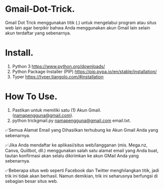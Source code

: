 # Gmail-Dot-Trick.
Gmail Dot Trick menggunakan titik (.) untuk mengelabui program atau situs web lain agar berpikir bahwa Anda menggunakan akun Gmail lain selain akun terdaftar yang sebenarnya.

# Install.
1. Python 3 https://www.python.org/downloads/
2. Python Package Installer (PIP) https://pip.pypa.io/en/stable/installation/
3. Typer https://typer.tiangolo.com/#installation

# How To Use.
1. Pastikan untuk memiliki satu (1) Akun Gmail. (namapengguna@gmail.com).
2. python trickgmail.py namapengguna@gmail.com email.txt.

✅Semua Alamat Email yang Dihasilkan terhubung ke Akun Gmail Anda yang sebenarnya.

✅Jika Anda mendaftar ke aplikasi/situs web/langganan (mis. Mega.nz, Canva, Quillbot, dll.) menggunakan salah satu alamat email yang Anda buat, tautan konfirmasi akan selalu dikirimkan ke akun GMail Anda yang sebenarnya.

✅Beberapa situs web seperti Facebook dan Twitter menghilangkan titik, jadi trik ini tidak akan berhasil. Namun demikian, trik ini seharusnya berfungsi di sebagian besar situs web.